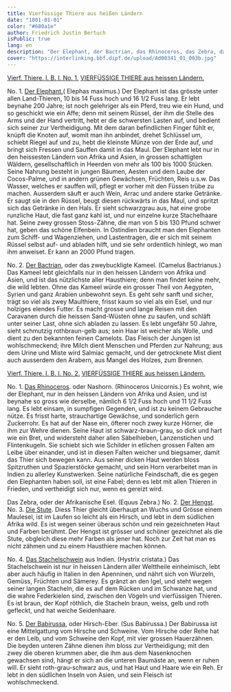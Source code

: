 ```yaml
---
title: Vierfüssige Thiere aus heißen Ländern
date: "1801-01-01"
color: "#680a1e"
author: Friedrich Justin Bertuch
isPublic: true
lang: en
description: "Der Elephant, der Bactrian, das Rhinoceros, das Zebra, das Stachelschwein und der Babirussa."
cover: "https://interlinking.bbf.dipf.de/upload/Ad00341_01_003b.jpg"
---
```


[Vierf. Thiere. I. B. I. No. 1.](http://interlinking.bbf.dipf.de/index.php/Special:URIResolver/Datei-3AAd00341_01_003a.jpg)
[VIERFÜSSIGE THIERE aus heissen Ländern.](http://interlinking.bbf.dipf.de/index.php/Special:URIResolver/Datei-3AAd00341_01_003a01.jpg)

No. 1. [Der Elephant.](http://interlinking.bbf.dipf.de/index.php/Special:URIResolver/Datei-3AAd00341_01_003b.jpg)( Elephas maximus.)
Der Elephant ist das grösste unter allen Land-Thieren, 10 bis 14 Fuss hoch und 16 1/2 Fuss lang. Er lebt beynahe 200 Jahre; ist noch gelehriger als ein Pferd, treu wie ein Hund, und so geschickt wie ein Affe; denn mit seinem Rüssel, der ihm die Stelle des Arms und der Hand vertritt, hebt er die schwersten Lasten auf, und bedient sich seiner zur Vertheidigung. Mit dem daran befindlichen Finger fühlt er, knüpft die Knoten auf, womit man ihn anbindet, drehet Schlüssel um, schiebt Riegel auf und zu, hebt die kleinste Münze von der Erde auf, und bringt sich Fressen und Sauffen damit in das Maul. Der Elephant lebt nur in den heissesten Ländern von Afrika und Asien, in grossen schattigten Wäldern, gesellschaftlich in Heerden von mehr als 100 bis 1000 Stücken. Seine Nahrung besteht in jungen Bäumen, Aesten und dem Laube der Cocos-Palme, und in andern grünen Gewächsen, Früchten, Reis u.s.w. Das Wasser, welches er sauffen will, pflegt er vorher mit den Füssen trübe zu machen. Ausserdem säuft er auch Wein, Arrac und andere starke Getränke. Er saugt sie in den Rüssel, beugt diesen rückwärts in das Maul, und spritzt sich das Getränke in den Hals. Er sieht schwarzgrau aus, hat eine grobe runzliche Haut, die fast ganz kahl ist, und nur einzelne kurze Stachelhaare hat. Seine zwey grossen Stoss-Zähne, die man von 5 bis 130 Pfund schwer hat, geben das schöne Elfenbein. In Ostindien braucht man den Elephanten zum Schiff- und Wagenziehen, und Lastentragen, die er sich mit seinem Rüssel selbst auf- und abladen hilft, und sie sehr ordentlich hinlegt, wo man ihm anweiset. Er kann an 2000 Pfund tragen.

No. 2. [Der Bactrian](http://interlinking.bbf.dipf.de/index.php/Special:URIResolver/Datei-3AAd00341_01_003c.jpg), oder das zweybuckligte Kameel. (Camelus Bactrianus.)
Das Kameel lebt gleichfalls nur in den heissen Ländern von Afrika und Asien, und ist das nützlichste aller Hausthiere; denn man findet keine mehr, die wild lebten. Ohne das Kameel würde ein grosser Theil von Aegypten, Syrien und ganz Arabien unbewohnt seyn. Es geht sehr sanft und sicher, trägt so viel als zwey Maulthiere, frisst kaum so viel als ein Esel, und nur holziges elendes Futter. Es macht grosse und lange Reisen mit den Caravanen durch die heissen Sand-Wüsten ohne zu saufen, und schläft unter seiner Last, ohne sich abladen zu lassen. Es lebt ungefähr 50 Jahre, sieht schmutzig rothbraun-gelb aus; sein Haar ist weicher als Wolle, und dient zu den bekannten feinen Camelots. Das Fleisch der Jungen ist wohlschmeckend; ihre Milch dient Menschen und Pferden zur Nahrung; aus dem Urine und Miste wird Salmiac gemacht, und der getrocknete Mist dient auch ausserdem den Arabern, aus Mangel des Holzes, zum Brennen. 

[Vierf. Thiere. I. B. I. No. 2.](http://interlinking.bbf.dipf.de/index.php/Special:URIResolver/Datei-3AAd00341_01_004a.jpg)
[VIERFÜSSIGE THIERE aus heissen Ländern.](http://interlinking.bbf.dipf.de/index.php/Special:URIResolver/Datei-3AAd00341_01_004a01.jpg)

No. 1. [Das Rhinoceros](http://interlinking.bbf.dipf.de/index.php/Special:URIResolver/Datei-3AAd00341_01_004b.jpg). oder Nashorn. (Rhinoceros Unicornis.)
Es wohnt, wie der Elephant, nur in den heissen Ländern von Afrika und Asien, und ist beynahe so gross wie derselbe, nämlich 6 1/2 Fuss hoch und 11 1/2 Fuss lang. Es lebt einsam, in sumpfigen Gegenden, und ist zu keinem Gebrauche nütze. Es frisst harte, strauchartige Gewächse, und sonderlich gern Zuckerrohr. Es hat auf der Nase ein, öfterer noch zwey kurze Hörner, die ihm zur Wehre dienen. Seine Haut ist schwarz-braun-grau, so dick und hart wie ein Bret, und widersteht daher allen Säbelhieben, Lanzenstichen und Flintenkugeln. Sie schiebt sich wie Schilder in etlichen grossen Falten am Leibe über einander, und ist in diesen Falten weicher und biegsamer, damit das Thier sich bewegen kann. Aus seiner dicken Haut werden bloss Spitzruthen und Spazierstöcke gemacht, und sein Horn verarbeitet man in Indien zu allerley Kunstwerken. Seine natürliche Feindschaft, die es gegen den Elephanten haben soll, ist eine Fabel; denn es lebt mit allen Thieren in Frieden, und vertheidigt sich nur, wenn es gereizt wird.

Das Zebra, oder der Afrikanische Esel. (Equus Zebra.) No. 2. [Der Hengst](http://interlinking.bbf.dipf.de/index.php/Special:URIResolver/Datei-3AAd00341_01_004c.jpg). No. 3. [Die Stute](http://interlinking.bbf.dipf.de/index.php/Special:URIResolver/Datei-3AAd00341_01_004d.jpg).
Diess Thier gleicht überhaupt an Wuchs und Grösse einem Maulesel, ist im Laufen so leicht als ein Hirsch, und lebt in dem südlichen Afrika wild. Es ist wegen seiner überaus schön und rein gezeichneten Haut und Farben berühmt. Der Hengst ist grösser und schöner gezeichnet als die Stute, obgleich diese mehr Farben als jener hat. Noch zur Zeit hat man es nicht zähmen und zu einem Hausthiere machen können.

No. 4. [Das Stachelschwein](http://interlinking.bbf.dipf.de/index.php/Special:URIResolver/Datei-3AAd00341_01_004e.jpg) aus Indien. (Hystrix cristata.)
Das Stachelschwein ist nur in heissen Ländern aller Welttheile einheimisch, lebt aber auch häufig in Italien in den Apenninen, und nährt sich von Wurzeln, Gemüss, Früchten und Sämerey. Es gränzt an den Igel, und steht wegen seiner langen Stacheln, die es auf dem Rücken und im Schwanze hat, und die wahre Federkielen sind, zwischen den Vögeln und vierfüssigen Thieren. Es ist braun, der Kopf röthlich, die Stacheln braun, weiss, gelb und roth gefleckt, und hat weiche Seidenhaare.

No. 5. [Der Babirussa](http://interlinking.bbf.dipf.de/index.php/Special:URIResolver/Datei-3AAd00341_01_004f.jpg), oder Hirsch-Eber. (Sus Babirussa.)
Der Babirussa ist eine Mittelgattung vom Hirsche und Schweine. Vom Hirsche oder Rehe hat er den Leib, und vom Schweine den Kopf, mit vier grossen Hauerzähnen. Die beyden unteren Zähne dienen ihm bloss zur Vertheidigung; mit den zwey die oberen krummen aber, die ihm aus dem Nasenknochen gewachsen sind, hängt er sich an die unteren Baumäste an, wenn er ruhen will. Er sieht roth-grau-schwarz aus, und hat Haut und Haare wie ein Reh. Er lebt in den südlichen Inseln von Asien, und sein Fleisch ist wohlschmeckend.


